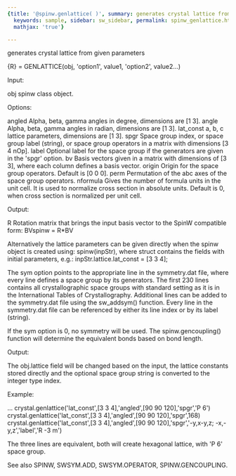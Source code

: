 ```yaml
---
{title: '@spinw.genlattice( )', summary: generates crystal lattice from given parameters,
  keywords: sample, sidebar: sw_sidebar, permalink: spinw_genlattice.html, folder: '@spinw',
  mathjax: 'true'}

---
```

generates crystal lattice from given parameters
 
{R} = GENLATTICE(obj, 'option1', value1, 'option2', value2...)
 
Input:
 
obj       spinw class object.
 
Options:
 
angled    Alpha, beta, gamma angles in degree, dimensions are [1 3].
angle     Alpha, beta, gamma angles in radian, dimensions are [1 3].
lat_const a, b, c lattice parameters, dimensions are [1 3].
spgr      Space group index, or space group label (string), or space group
          operators in a matrix with dimensions [3 4 nOp].
label     Optional label for the space group if the generators are given
          in the 'spgr' option.
bv        Basis vectors given in a matrix with dimensions of [3 3], where
          each column defines a basis vector.
origin    Origin for the space group operators. Default is [0 0 0].
perm      Permutation of the abc axes of the space group operators.
nformula  Gives the number of formula units in the unit cell. It is used
          to normalize cross section in absolute units. Default is 0,
          when cross section is normalized per unit cell.
 
Output:
 
R         Rotation matrix that brings the input basis vector to the SpinW
          compatible form:
                  BVspinw = R*BV
 
Alternatively the lattice parameters can be given directly when the spinw
object is created using: spinw(inpStr), where struct contains the fields
with initial parameters, e.g.:
  inpStr.lattice.lat_const = [3 3 4];
 
The sym option points to the appropriate line in the symmetry.dat file,
where every line defines a space group by its generators. The first 230
lines contains all crystallographic space groups with standard setting
as it is in the International Tables of Crystallography. Additional lines
can be added to the symmetry.dat file using the sw_addsym() function.
Every line in the symmetry.dat file can be referenced by either its line
index or by its label (string).
 
If the sym option is 0, no symmetry will be used. The spinw.gencoupling()
function will determine the equivalent bonds based on bond length.
 
Output:
 
The obj.lattice field will be changed based on the input, the lattice
constants stored directly and the optional space group string is
converted to the integer type index.
 
Example:
 
...
crystal.genlattice('lat_const',[3 3 4],'angled',[90 90 120],'spgr','P 6')
crystal.genlattice('lat_const',[3 3 4],'angled',[90 90 120],'spgr',168)
crystal.genlattice('lat_const',[3 3 4],'angled',[90 90 120],'spgr','-y,x-y,z; -x,-y,z','label','R -3 m')
 
The three lines are equivalent, both will create hexagonal lattice, with
'P 6' space group.
 
See also SPINW, SWSYM.ADD, SWSYM.OPERATOR, SPINW.GENCOUPLING.
 
